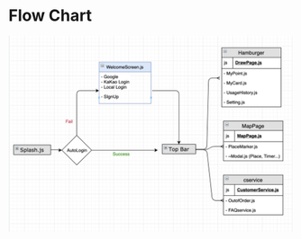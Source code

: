 # Flow Chart

![Alt text](https://github.com/khujay15/react-native-kick-App/blob/MapPage/docs/FlowChart.png)
